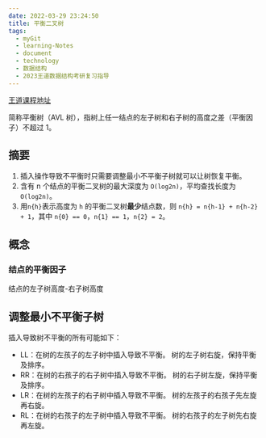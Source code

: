 ```yaml
---
date: 2022-03-29 23:24:50
title: 平衡二叉树
tags:
  - myGit
  - learning-Notes
  - document
  - technology
  - 数据结构
  - 2023王道数据结构考研复习指导
---
```


[王道课程地址](https://appp8tlckwa5126.h5.xiaoeknow.com/v1/course/video/v_608277a7e4b09890f0e651dd?type=2&pro_id=p_61ae1375e4b0dabb65a2508f)

简称平衡树（AVL 树），指树上任一结点的左子树和右子树的高度之差（平衡因子）不超过 1。

## 摘要

1. 插入操作导致不平衡时只需要调整最小不平衡子树就可以让树恢复平衡。
2. 含有 n 个结点的平衡二叉树的最大深度为 `O(log2n)`，平均查找长度为`O(log2n)`。
3. 用`n{h}`表示高度为 `h` 的平衡二叉树**最少**结点数，则 `n{h} = n{h-1} + n{h-2} + 1`，其中 `n{0} == 0`，`n{1} == 1`，`n{2} = 2`。

## 概念

### 结点的平衡因子

结点的左子树高度-右子树高度

## 调整最小不平衡子树

插入导致树不平衡的所有可能如下：

- LL：在树的左孩子的左子树中插入导致不平衡。
  树的左子树右旋，保持平衡及排序。
- RR：在树的右孩子的右子树中插入导致不平衡。
  树的右子树左旋，保持平衡及排序。
- LR：在树的左孩子的右子树中插入导致不平衡。
  树的左孩子的右孩子先左旋再右旋。
- RL：在树的右孩子的左子树中插入导致不平衡。
  树的右孩子的左子树先右旋再左旋。
